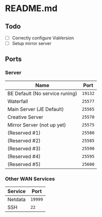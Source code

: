 # README.md

## Todo

- [ ] Correctly configure ViaVersion
- [ ] Setup mirror server

## Ports

### Server

| Name                           | Port    |
|--------------------------------|---------|
| BE Default (No service runing) | `19132` |
| Waterfall                      | `25577` |
| Main Server (JE Default)       | `25565` |
| Creative Server                | `25570` |
| Mirror Server (not up yet)     | `25575` |
| (Reserved #1)                  | `25580` |
| (Reserved #2)                  | `25585` |
| (Reserved #3)                  | `25590` |
| (Reserved #4)                  | `25595` |
| (Reserved #5)                  | `25600` |

### Other WAN Services

| Service | Port    |
|---------|---------|
| Netdata | `19999` |
| SSH     | `22`    |
